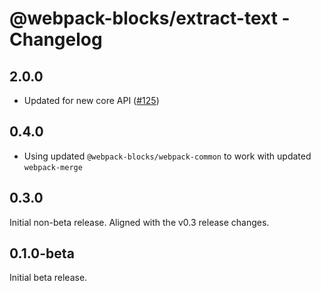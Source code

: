 # @webpack-blocks/extract-text - Changelog

## 2.0.0

- Updated for new core API ([#125](https://github.com/andywer/webpack-blocks/issues/125))

## 0.4.0

- Using updated `@webpack-blocks/webpack-common` to work with updated `webpack-merge`

## 0.3.0

Initial non-beta release. Aligned with the v0.3 release changes.

## 0.1.0-beta

Initial beta release.
